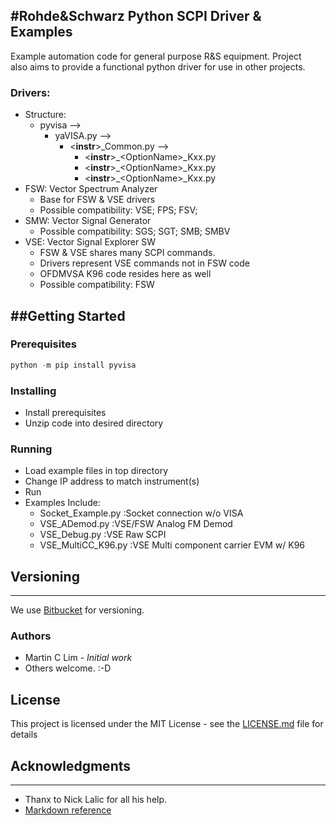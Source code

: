 #Rohde&Schwarz Python SCPI Driver & Examples
---
Example automation code for general purpose R&S equipment.  Project   
also aims to provide a functional python driver for use in other projects.
 

### Drivers:
* Structure: 
    * pyvisa --> 
        * yaVISA.py --> 
            * &lt;**instr**&gt;\_Common.py --> 
                * &lt;**instr**&gt;\_&lt;OptionName&gt;\_Kxx.py
                * &lt;**instr**&gt;\_&lt;OptionName&gt;\_Kxx.py
                * &lt;**instr**&gt;\_&lt;OptionName&gt;\_Kxx.py
* FSW: Vector Spectrum Analyzer
    * Base for FSW & VSE drivers
    * Possible compatibility: VSE; FPS; FSV;
* SMW: Vector Signal Generator
    * Possible compatibility: SGS; SGT; SMB; SMBV
* VSE: Vector Signal Explorer SW
    * FSW & VSE shares many SCPI commands.
    * Drivers represent VSE commands not in FSW code
    * OFDMVSA K96 code resides here as well
    * Possible compatibility: FSW

##Getting Started
---
### Prerequisites
```python
python -m pip install pyvisa
```

### Installing
* Install prerequisites
* Unzip code into desired directory

### Running
* Load example files in top directory
* Change IP address to match instrument(s)
* Run
* Examples Include:
    * Socket_Example.py		:Socket connection w/o VISA
    * VSE_ADemod.py			:VSE/FSW Analog FM Demod
    * VSE_Debug.py          :VSE Raw SCPI
    * VSE_MultiCC_K96.py    :VSE Multi component carrier EVM w/ K96

## Versioning
---
We use [Bitbucket](http://www.bitbucket.com/) for versioning.

### Authors
* Martin C Lim - *Initial work* 
* Others welcome.  :-D

## License
This project is licensed under the MIT License - see the [LICENSE.md](LICENSE.md) file for details

## Acknowledgments
---
* Thanx to Nick Lalic for all his help.
* [Markdown reference](https://github.com/adam-p/markdown-here/wiki/Markdown-Cheatsheet)


